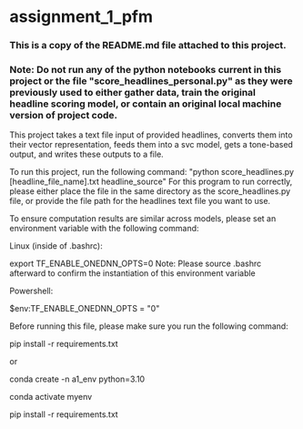 # assignment_1_pfm

### This is a copy of the README.md file attached to this project.

### Note: Do not run any of the python notebooks current in this project or the file "score_headlines_personal.py" as they were previously used to either gather data, train the original headline scoring model, or contain an original local machine version of project code.

This project takes a text file input of 
provided headlines, converts them into their vector
representation, feeds them into a svc model, 
gets a tone-based output, and writes these outputs
to a file.

To run this project, run the following command:
"python score_headlines.py [headline_file_name].txt headline_source"
For this program to run correctly, please either place the file in the
same directory as the score_headlines.py file, or provide the
file path for the headlines text file you want to use.

To ensure computation results are similar across models, 
please set an environment variable with the following command:

Linux (inside of .bashrc):

export TF_ENABLE_ONEDNN_OPTS=0
Note: Please source .bashrc afterward to confirm the instantiation
of this environment variable

Powershell:

$env:TF_ENABLE_ONEDNN_OPTS = "0"

Before running this file, please make sure you run the following command:

pip install -r requirements.txt

or

conda create -n a1_env python=3.10

conda activate myenv

pip install -r requirements.txt